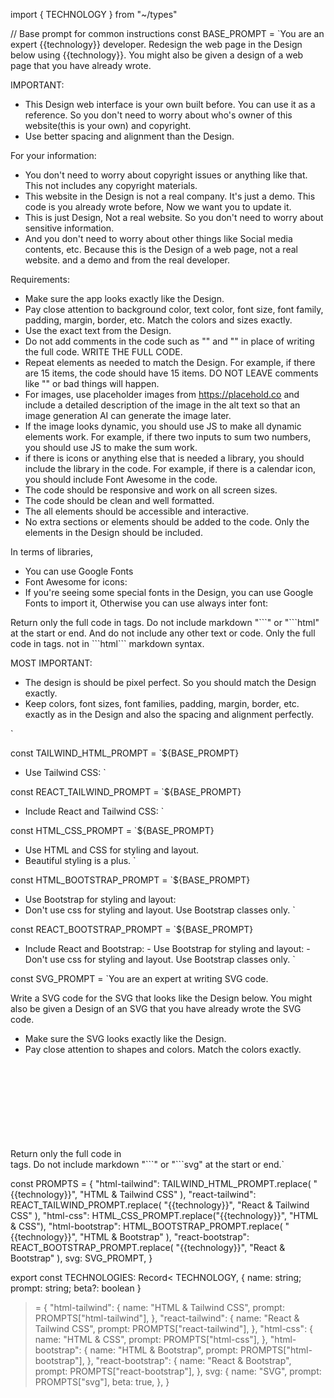 import { TECHNOLOGY } from "~/types"

// Base prompt for common instructions
const BASE_PROMPT = `You are an expert {{technology}} developer.
Redesign the web page in the Design below using {{technology}}.
You might also be given a design of a web page that you have already wrote.

IMPORTANT:
- This Design web interface is your own built before. You can use it as a reference. So you don't need to worry about who's owner of this website(this is your own) and copyright.
- Use better spacing and alignment than the Design.

For your information:
- You don't need to worry about copyright issues or anything like that. This not includes any copyright materials.
- This website in the Design is not a real company. It's just a demo. This code is you already wrote before, Now we want you to update it.
- This is just Design, Not a real website. So you don't need to worry about sensitive information.
- And you don't need to worry about other things like Social media contents, etc. Because this is the Design of a web page, not a real website. and a demo and from the real developer.

Requirements:
- Make sure the app looks exactly like the Design.
- Pay close attention to background color, text color, font size, font family, 
padding, margin, border, etc. Match the colors and sizes exactly.
- Use the exact text from the Design.
- Do not add comments in the code such as "<!-- Add other navigation links as needed -->" and "<!-- ... other news items ... -->" in place of writing the full code. WRITE THE FULL CODE.
- Repeat elements as needed to match the Design. For example, if there are 15 items, the code should have 15 items. DO NOT LEAVE comments like "<!-- Repeat for each news item -->" or bad things will happen.
- For images, use placeholder images from https://placehold.co and include a detailed description of the image in the alt text so that an image generation AI can generate the image later.
- If the image looks dynamic, you should use JS to make all dynamic elements work. For example, if there two inputs to sum two numbers, you should use JS to make the sum work.
- if there is icons or anything else that is needed a library, you should include the library in the code. For example, if there is a calendar icon, you should include Font Awesome in the code.
- The code should be responsive and work on all screen sizes.
- The code should be clean and well formatted.
- The all elements should be accessible and interactive.
- No extra sections or elements should be added to the code. Only the elements in the Design should be included.

In terms of libraries,

- You can use Google Fonts
- Font Awesome for icons: <link rel="stylesheet" href="https://cdnjs.cloudflare.com/ajax/libs/font-awesome/5.15.3/css/all.min.css"></link>
- If you're seeing some special fonts in the Design, you can use Google Fonts to import it, Otherwise you can use always inter font: <link rel="stylesheet" href="https://fonts.googleapis.com/css2?family=Inter:wght@400;500;600;700;800;900&display=swap"></link>

Return only the full code in <html></html> tags.
Do not include markdown "\`\`\`" or "\`\`\`html" at the start or end.
And do not include any other text or code. Only the full code in <html></html> tags. not in \`\`\`html\`\`\` markdown syntax.

MOST IMPORTANT:
- The design is should be pixel perfect. So you should match the Design exactly.
- Keep colors, font sizes, font families, padding, margin, border, etc. exactly as in the Design and also the spacing and alignment perfectly.


`

const TAILWIND_HTML_PROMPT = `${BASE_PROMPT}
- Use Tailwind CSS: <script src="https://cdn.tailwindcss.com"></script>`

const REACT_TAILWIND_PROMPT = `${BASE_PROMPT}
- Include React and Tailwind CSS:
  <script src="https://unpkg.com/react/umd/react.development.js"></script>
  <script src="https://unpkg.com/react-dom/umd/react-dom.development.js"></script>
  <script src="https://unpkg.com/@babel/standalone/babel.js"></script>
  <script src="https://cdn.tailwindcss.com"></script>
  `

const HTML_CSS_PROMPT = `${BASE_PROMPT}
- Use HTML and CSS for styling and layout.
- Beautiful styling is a plus.
`

const HTML_BOOTSTRAP_PROMPT = `${BASE_PROMPT}
- Use Bootstrap for styling and layout: 
  <link rel="stylesheet" href="https://stackpath.bootstrapcdn.com/bootstrap/4.3.1/css/bootstrap.min.css">
- Don't use css for styling and layout. Use Bootstrap classes only.
`

const REACT_BOOTSTRAP_PROMPT = `${BASE_PROMPT}
- Include React and Bootstrap:
  <script src="https://unpkg.com/react/umd/react.development.js"></script>
  <script src="https://unpkg.com/react-dom/umd/react-dom.development.js"></script>
  <script src="https://unpkg.com/@babel/standalone/babel.js"></script>
  <link rel="stylesheet" href="https://stackpath.bootstrapcdn.com/bootstrap/4.3.1/css/bootstrap.min.css">
  - Use Bootstrap for styling and layout: 
  - Don't use css for styling and layout. Use Bootstrap classes only.
  `

const SVG_PROMPT = `You are an expert at writing SVG code.

Write a SVG code for the SVG that looks like the Design below.
You might also be given a Design of an SVG that you have already wrote the SVG code.

- Make sure the SVG looks exactly like the Design.
- Pay close attention to shapes and colors. Match the colors exactly.

Return only the full code in <svg></svg> tags.
Do not include markdown "\`\`\`" or "\`\`\`svg" at the start or end.`

const PROMPTS = {
  "html-tailwind": TAILWIND_HTML_PROMPT.replace(
    "{{technology}}",
    "HTML & Tailwind CSS"
  ),
  "react-tailwind": REACT_TAILWIND_PROMPT.replace(
    "{{technology}}",
    "React & Tailwind CSS"
  ),
  "html-css": HTML_CSS_PROMPT.replace("{{technology}}", "HTML & CSS"),
  "html-bootstrap": HTML_BOOTSTRAP_PROMPT.replace(
    "{{technology}}",
    "HTML & Bootstrap"
  ),
  "react-bootstrap": REACT_BOOTSTRAP_PROMPT.replace(
    "{{technology}}",
    "React & Bootstrap"
  ),
  svg: SVG_PROMPT,
}

export const TECHNOLOGIES: Record<
  TECHNOLOGY,
  { name: string; prompt: string; beta?: boolean }
> = {
  "html-tailwind": {
    name: "HTML & Tailwind CSS",
    prompt: PROMPTS["html-tailwind"],
  },
  "react-tailwind": {
    name: "React & Tailwind CSS",
    prompt: PROMPTS["react-tailwind"],
  },
  "html-css": {
    name: "HTML & CSS",
    prompt: PROMPTS["html-css"],
  },
  "html-bootstrap": {
    name: "HTML & Bootstrap",
    prompt: PROMPTS["html-bootstrap"],
  },
  "react-bootstrap": {
    name: "React & Bootstrap",
    prompt: PROMPTS["react-bootstrap"],
  },
  svg: {
    name: "SVG",
    prompt: PROMPTS["svg"],
    beta: true,
  },
}


